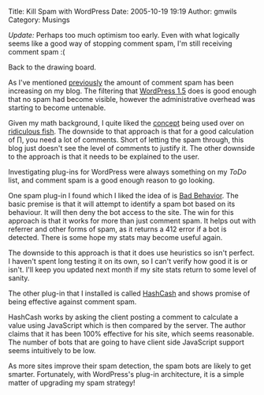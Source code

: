Title: Kill Spam with WordPress
Date: 2005-10-19 19:19
Author: gmwils
Category: Musings

*Update:* Perhaps too much optimism too early. Even with what logically
seems like a good way of stopping comment spam, I'm still receiving
comment spam :(

</p>

Back to the drawing board.

</p>

</p>

As I've mentioned [previously][] the amount of comment spam has been
increasing on my blog. The filtering that [WordPress 1.5][] does is good
enough that no spam had become visible, however the administrative
overhead was starting to become untenable.

Given my math background, I quite liked the [concept][] being used over
on [ridiculous fish][]. The downside to that approach is that for a good
calculation of ∏, you need a lot of comments. Short of letting the spam
through, this blog just doesn't see the level of comments to justify it.
The other downside to the approach is that it needs to be explained to
the user.

Investigating plug-ins for WordPress were always something on my *ToDo*
list, and comment spam is a good enough reason to go looking.

One spam plug-in I found which I liked the idea of is [Bad Behavior][].
The basic premise is that it will attempt to identify a spam bot based
on its behaviour. It will then deny the bot access to the site. The win
for this approach is that it works for more than just comment spam. It
helps out with referrer and other forms of spam, as it returns a 412
error if a bot is detected. There is some hope my stats may become
useful again.

The downside to this approach is that it does use heuristics so isn't
perfect. I haven't spent long testing it on its own, so I can't verify
how good it is or isn't. I'll keep you updated next month if my site
stats return to some level of sanity.

The other plug-in that I installed is called [HashCash][] and shows
promise of being effective against comment spam.

HashCash works by asking the client posting a comment to calculate a
value using JavaScript which is then compared by the server. The author
claims that it has been 100% effective for his site, which seems
reasonable. The number of bots that are going to have client side
JavaScript support seems intuitively to be low.

As more sites improve their spam detection, the spam bots are likely to
get smarter. Fortunately, with WordPress's plug-in architecture, it is a
simple matter of upgrading my spam strategy!

</p>

  [previously]: http://www.pseudofish.com/blog/2005/10/04/comment-spam-hits-a-new-level/
  [WordPress 1.5]: http://wordpress.org/
  [concept]: http://ridiculousfish.com/blog/?p=23
  [ridiculous fish]: http://www.ridiculousfish.com/blog/
  [Bad Behavior]: http://www.ioerror.us/software/bad-behavior/
  [HashCash]: http://elliottback.com/wp/archives/2005/05/11/wordpress-hashcash-20/
